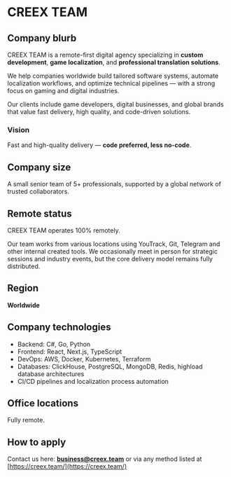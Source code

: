 # CREEX TEAM

## Company blurb
CREEX TEAM is a remote-first digital agency specializing in **custom development**, **game localization**, and **professional translation solutions**.

We help companies worldwide build tailored software systems, automate localization workflows, and optimize technical pipelines — with a strong focus on gaming and digital industries.

Our clients include game developers, digital businesses, and global brands that value fast delivery, high quality, and code-driven solutions.

### Vision
Fast and high-quality delivery — **code preferred, less no-code**.

## Company size
A small senior team of 5+ professionals, supported by a global network of trusted collaborators.

## Remote status
CREEX TEAM operates 100% remotely.

Our team works from various locations using YouTrack, Git, Telegram and other internal created tools. We occasionally meet in person for strategic sessions and industry events, but the core delivery model remains fully distributed.

## Region
**Worldwide**

## Company technologies
- Backend: C#, Go, Python  
- Frontend: React, Next.js, TypeScript  
- DevOps: AWS, Docker, Kubernetes, Terraform  
- Databases: ClickHouse, PostgreSQL, MongoDB, Redis, highload database architectures  
- CI/CD pipelines and localization process automation

## Office locations
Fully remote.

## How to apply
Contact us here: **business@creex.team** or via any method listed at [https://creex.team/](https://creex.team/)
